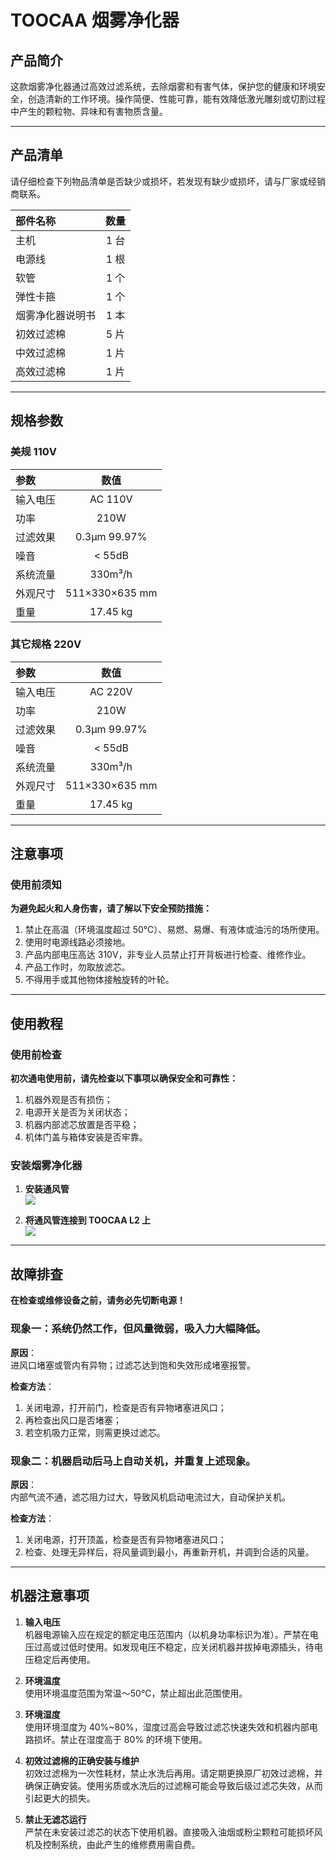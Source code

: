 # TOOCAA 烟雾净化器

## 产品简介
这款烟雾净化器通过高效过滤系统，去除烟雾和有害气体，保护您的健康和环境安全，创造清新的工作环境。操作简便、性能可靠，能有效降低激光雕刻或切割过程中产生的颗粒物、异味和有害物质含量。

---

## 产品清单
请仔细检查下列物品清单是否缺少或损坏，若发现有缺少或损坏，请与厂家或经销商联系。

| **部件名称** | **数量** |
| :--- | :---: |
| 主机 | 1 台 |
| 电源线 | 1 根 |
| 软管 | 1 个 |
| 弹性卡箍 | 1 个 |
| 烟雾净化器说明书 | 1 本 |
| 初效过滤棉 | 5 片 |
| 中效过滤棉 | 1 片 |
| 高效过滤棉 | 1 片 |

---

## 规格参数

### 美规 110V
| **参数** | **数值** |
| :--- | :---: |
| 输入电压 | AC 110V |
| 功率 | 210W |
| 过滤效果 | 0.3μm 99.97% |
| 噪音 | < 55dB |
| 系统流量 | 330m³/h |
| 外观尺寸 | 511×330×635 mm |
| 重量 | 17.45 kg |

### 其它规格 220V
| **参数** | **数值** |
| :--- | :---: |
| 输入电压 | AC 220V |
| 功率 | 210W |
| 过滤效果 | 0.3μm 99.97% |
| 噪音 | < 55dB |
| 系统流量 | 330m³/h |
| 外观尺寸 | 511×330×635 mm |
| 重量 | 17.45 kg |

---

## 注意事项

### 使用前须知
**为避免起火和人身伤害，请了解以下安全预防措施：**

1. 禁止在高温（环境温度超过 50℃）、易燃、易爆、有液体或油污的场所使用。
2. 使用时电源线路必须接地。
3. 产品内部电压高达 310V，非专业人员禁止打开背板进行检查、维修作业。
4. 产品工作时，勿取放滤芯。
5. 不得用手或其他物体接触旋转的叶轮。

---

## 使用教程

### 使用前检查
**初次通电使用前，请先检查以下事项以确保安全和可靠性：**

1. 机器外观是否有损伤；
2. 电源开关是否为关闭状态；
3. 机器内部滤芯放置是否平稳；
4. 机体门盖与箱体安装是否牢靠。

### 安装烟雾净化器

1. **安装通风管**  
   ![](http://wiki-toocaa.oss-cn-hongkong.aliyuncs.com/%E5%AE%89%E8%A3%85%E9%80%9A%E6%B0%94%E7%AE%A1.jpg)

2. **将通风管连接到 TOOCAA L2 上**  
   ![](http://wiki-toocaa.oss-cn-hongkong.aliyuncs.com/%E5%AE%89%E8%A3%85%E9%80%9A%E6%B0%94%E7%AE%A1-%E6%9C%BA%E5%99%A8.jpg)

---

## 故障排查
**在检查或维修设备之前，请务必先切断电源！**

### 现象一：系统仍然工作，但风量微弱，吸入力大幅降低。
**原因**：  
进风口堵塞或管内有异物；过滤芯达到饱和失效形成堵塞报警。

**检查方法**：  
1. 关闭电源，打开前门，检查是否有异物堵塞进风口；  
2. 再检查出风口是否堵塞；  
3. 若空机吸力正常，则需更换过滤芯。

### 现象二：机器启动后马上自动关机，并重复上述现象。
**原因**：  
内部气流不通，滤芯阻力过大，导致风机启动电流过大，自动保护关机。

**检查方法**：  
1. 关闭电源，打开顶盖，检查是否有异物堵塞进风口；  
2. 检查、处理无异样后，将风量调到最小，再重新开机，并调到合适的风量。

---

## 机器注意事项

1. **输入电压**  
   机器电源输入应在规定的额定电压范围内（以机身功率标识为准）。严禁在电压过高或过低时使用。如发现电压不稳定，应关闭机器并拔掉电源插头，待电压稳定后再使用。

2. **环境温度**  
   使用环境温度范围为常温～50℃，禁止超出此范围使用。

3. **环境湿度**  
   使用环境湿度为 40%~80%，湿度过高会导致过滤芯快速失效和机器内部电路损坏。禁止在湿度高于 80% 的环境下使用。

4. **初效过滤棉的正确安装与维护**  
   初效过滤棉为一次性耗材，禁止水洗后再用。请定期更换原厂初效过滤棉，并确保正确安装。使用劣质或水洗后的过滤棉可能会导致后级过滤芯失效，从而引起更大的损失。

5. **禁止无滤芯运行**  
   严禁在未安装过滤芯的状态下使用机器。直接吸入油烟或粉尘颗粒可能损坏风机及控制系统，由此产生的维修费用需自费。

